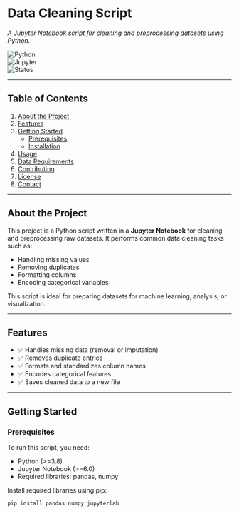 # **Data Cleaning Script**

_A Jupyter Notebook script for cleaning and preprocessing datasets using Python._

![Python](https://img.shields.io/badge/Python-3.8+-blue)  
![Jupyter](https://img.shields.io/badge/Environment-Jupyter-orange)  
![Status](https://img.shields.io/badge/Status-Complete-green)

---

## **Table of Contents**

1. [About the Project](#about-the-project)
2. [Features](#features)
3. [Getting Started](#getting-started)
   - [Prerequisites](#prerequisites)
   - [Installation](#installation)
4. [Usage](#usage)
5. [Data Requirements](#data-requirements)
6. [Contributing](#contributing)
7. [License](#license)
8. [Contact](#contact)

---

## **About the Project**

This project is a Python script written in a **Jupyter Notebook** for cleaning and preprocessing raw datasets. It performs common data cleaning tasks such as:

- Handling missing values
- Removing duplicates
- Formatting columns
- Encoding categorical variables

This script is ideal for preparing datasets for machine learning, analysis, or visualization.

---

## **Features**

- ✅ Handles missing data (removal or imputation)
- ✅ Removes duplicate entries
- ✅ Formats and standardizes column names
- ✅ Encodes categorical features
- ✅ Saves cleaned data to a new file

---

## **Getting Started**

### Prerequisites

To run this script, you need:

- Python (>=3.8)
- Jupyter Notebook (>=6.0)
- Required libraries: pandas, numpy

Install required libraries using pip:

```bash
pip install pandas numpy jupyterlab
```

